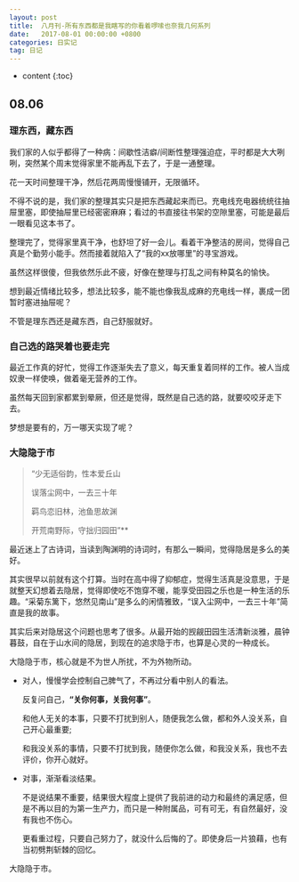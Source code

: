 ```yaml
---
layout: post
title:  八月刊-所有东西都是我瞎写的你看着啰嗦也奈我几何系列
date:   2017-08-01 00:00:00 +0800
categories: 日实记
tag: 日记
---
```



* content
{:toc}

## 08.06
### 理东西，藏东西
我们家的人似乎都得了一种病：间歇性洁癖/间断性整理强迫症，平时都是大大咧咧，突然某个周末觉得家里不能再乱下去了，于是一通整理。

花一天时间整理干净，然后花两周慢慢铺开，无限循环。

不得不说的是，我们家的整理其实只是把东西藏起来而已。充电线充电器统统往抽屉里塞，即使抽屉里已经密密麻麻；看过的书直接往书架的空隙里塞，可能是最后一眼看见这本书了。

整理完了，觉得家里真干净，也舒坦了好一会儿。看着干净整洁的房间，觉得自己真是个勤劳小能手。然而接着就陷入了“我的xx放哪里”的寻宝游戏。

虽然这样很傻，但我依然乐此不疲，好像在整理与打乱之间有种莫名的愉快。

想到最近情绪比较多，想法比较多，能不能也像我乱成麻的充电线一样，裹成一团暂时塞进抽屉呢？

不管是理东西还是藏东西，自己舒服就好。

### 自己选的路哭着也要走完
最近工作真的好忙，觉得工作逐渐失去了意义，每天重复着同样的工作。被人当成奴隶一样使唤，做着毫无营养的工作。

虽然每天回到家都累到晕厥，但还是觉得，既然是自己选的路，就要咬咬牙走下去。

梦想是要有的，万一哪天实现了呢？

### 大隐隐于市
>“少无适俗韵，性本爱丘山
>
>误落尘网中，一去三十年
>
>羁鸟恋旧林，池鱼思故渊
>
>开荒南野际，守拙归园田”**

最近迷上了古诗词，当读到陶渊明的诗词时，有那么一瞬间，觉得隐居是多么的美好。

其实很早以前就有这个打算。当时在高中得了抑郁症，觉得生活真是没意思，于是就整天幻想着去隐居，觉得即使吃不饱穿不暖，能享受田园之乐也是一种生活的乐趣。“采菊东篱下，悠然见南山”是多么的闲情雅致，“误入尘网中，一去三十年”简直是我的故事。

其实后来对隐居这个问题也思考了很多。从最开始的觊觎田园生活清新淡雅，晨钟暮鼓，自在于山水间的隐居，到现在的追求隐于市，也算是心灵的一种成长。

大隐隐于市，核心就是不为世人所扰，不为外物所动。

* 对人，慢慢学会控制自己脾气了，不再过分看中别人的看法。

  反复问自己，**“关你何事，关我何事”**。

  和他人无关的本事，只要不打扰到别人，随便我怎么做，都和外人没关系，自己开心最重要;

  和我没关系的事情，只要不打扰到我，随便你怎么做，和我没关系，我也不去评价，你开心就好。

* 对事，渐渐看淡结果。

  不是说结果不重要，结果很大程度上提供了我前进的动力和最终的满足感，但是不再以目的为第一生产力，而只是一种附属品，可有可无，有自然最好，没有我也不伤心。

  更看重过程，只要自己努力了，就没什么后悔的了。即使身后一片狼藉，也有当初劈荆斩棘的回忆。

大隐隐于市。
